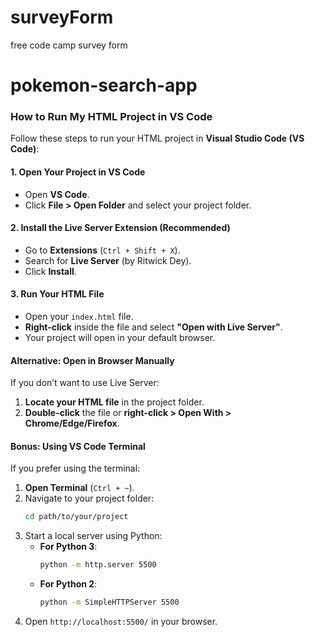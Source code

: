 # surveyForm
free code camp survey form
# pokemon-search-app
### **How to Run My HTML Project in VS Code**
Follow these steps to run your HTML project in **Visual Studio Code (VS Code)**:

#### **1. Open Your Project in VS Code**
- Open **VS Code**.
- Click **File > Open Folder** and select your project folder.

#### **2. Install the Live Server Extension (Recommended)**
- Go to **Extensions** (`Ctrl + Shift + X`).
- Search for **Live Server** (by Ritwick Dey).
- Click **Install**.

#### **3. Run Your HTML File**
- Open your `index.html` file.
- **Right-click** inside the file and select **"Open with Live Server"**.
- Your project will open in your default browser.

#### **Alternative: Open in Browser Manually**
If you don’t want to use Live Server:
1. **Locate your HTML file** in the project folder.
2. **Double-click** the file or **right-click > Open With > Chrome/Edge/Firefox**.

#### **Bonus: Using VS Code Terminal**
If you prefer using the terminal:
1. **Open Terminal** (`Ctrl + ~`).
2. Navigate to your project folder:
   ```sh
   cd path/to/your/project
   ```
3. Start a local server using Python:
   - **For Python 3**:
     ```sh
     python -m http.server 5500
     ```
   - **For Python 2**:
     ```sh
     python -m SimpleHTTPServer 5500
     ```
4. Open `http://localhost:5500/` in your browser.
